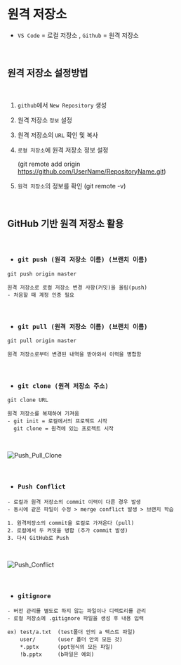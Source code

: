 # 원격 저장소

- `VS Code` = 로컬 저장소 , `Github` = 원격 저장소

<br/>

## 원격 저장소 설정방법

<br/>

1. `github`에서 `New Repository` 생성
2. 원격 저장소 `정보` 설정
3. 원격 저장소의 `URL` 확인 및 복사
4. `로컬 저장소`에 원격 저장소 정보 설정 

    (git remote add origin https://github.com/UserName/RepositoryName.git)
5. `원격 저장소`의 정보를 확인 (git remote -v)

<br/>

## GitHub 기반 원격 저장소 활용

<br/>

- ### **`git push (원격 저장소 이름) (브랜치 이름)`**

```
git push origin master

원격 저장소로 로컬 저장소 변경 사항(커밋)을 올림(push)
- 처음할 때 계정 인증 필요
```

<br/>

- ### **`git pull (원격 저장소 이름) (브랜치 이름)`**

```
git pull origin master

원격 저장소로부터 변경된 내역을 받아와서 이력을 병합함
```

<br/>

- ### **`git clone (원격 저장소 주소)`**

```
git clone URL

원격 저장소를 복제하여 가져옴
- git init = 로컬에서의 프로젝트 시작
  git clone = 원격에 있는 프로젝트 시작
```

<br/>

![Push_Pull_Clone](https://user-images.githubusercontent.com/121420601/209783192-0b8b202f-94ae-4bca-9023-9aa87a622347.png)

<br/>

- ### **`Push Conflict`**

```
- 로컬과 원격 저장소의 commit 이력이 다른 경우 발생
- 동시에 같은 파일이 수정 > merge conflict 발생 > 브랜치 학습

1. 원격저장소의 commit을 로컬로 가져온다 (pull)
2. 로컬에서 두 커밋을 병합 (추가 commit 발생)
3. 다시 GitHub로 Push
```

<br/>

![Push_Conflict](https://user-images.githubusercontent.com/121420601/209783363-52734781-4997-4498-951d-8a18c0321f86.png)

<br/>

- ### **`gitignore`**

```
- 버전 관리를 별도로 하지 않는 파일이나 디렉토리를 관리
- 로컬 저장소에 .gitignore 파일을 생성 후 내용 입력

ex) test/a.txt  (test폴더 안의 a 텍스트 파일)
    user/       (user 폴더 안의 모든 것)
    *.pptx      (ppt형식의 모든 파일)
    !b.pptx     (b파일은 예외)
```